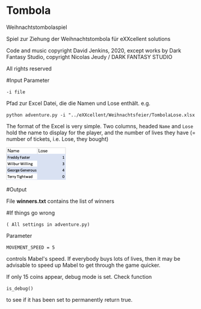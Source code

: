 # Tombola

Weihnachtstombolaspiel

Spiel zur Ziehung der Weihnachtstombola für eXXcellent solutions

Code and music copyright David Jenkins, 2020, except works by Dark Fantasy Studio, copyright Nicolas Jeudy / DARK FANTASY STUDIO 

All rights reserved 


#Input
Parameter 
```
-i file
```
Pfad zur Excel Datei, die die Namen und Lose enthält. e.g.

```
python adventure.py -i "../eXXcellent/Weihnachtsfeier/TombolaLose.xlsx
```
The format of the Excel is very simple. Two columns, headed `Name` and `Lose` hold the name to display
for the player, and the number of lives they have (= number of tickets, i.e. Lose, they bought)

![img.png](img.png)

#Output

File **winners.txt** contains the list of winners

#If things go wrong

```
( All settings in adventure.py)
```

Parameter 
```
MOVEMENT_SPEED = 5
```

controls Mabel's speed. If everybody buys lots of lives, then it may be advisable to speed up Mabel to get through the game quicker.

If only 15 coins appear, debug mode is set. Check function
```
is_debug()
```
to see if it has been set to permanently return true.